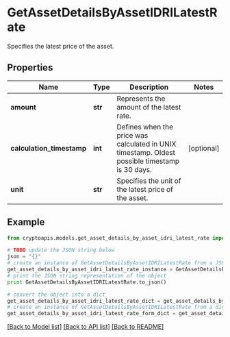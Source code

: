 # GetAssetDetailsByAssetIDRILatestRate

Specifies the latest price of the asset.

## Properties
Name | Type | Description | Notes
------------ | ------------- | ------------- | -------------
**amount** | **str** | Represents the amount of the latest rate. | 
**calculation_timestamp** | **int** | Defines when the price was calculated in UNIX timestamp. Oldest possible timestamp is 30 days. | [optional] 
**unit** | **str** | Specifies the unit of the latest price of the asset. | 

## Example

```python
from cryptoapis.models.get_asset_details_by_asset_idri_latest_rate import GetAssetDetailsByAssetIDRILatestRate

# TODO update the JSON string below
json = "{}"
# create an instance of GetAssetDetailsByAssetIDRILatestRate from a JSON string
get_asset_details_by_asset_idri_latest_rate_instance = GetAssetDetailsByAssetIDRILatestRate.from_json(json)
# print the JSON string representation of the object
print GetAssetDetailsByAssetIDRILatestRate.to_json()

# convert the object into a dict
get_asset_details_by_asset_idri_latest_rate_dict = get_asset_details_by_asset_idri_latest_rate_instance.to_dict()
# create an instance of GetAssetDetailsByAssetIDRILatestRate from a dict
get_asset_details_by_asset_idri_latest_rate_form_dict = get_asset_details_by_asset_idri_latest_rate.from_dict(get_asset_details_by_asset_idri_latest_rate_dict)
```
[[Back to Model list]](../README.md#documentation-for-models) [[Back to API list]](../README.md#documentation-for-api-endpoints) [[Back to README]](../README.md)


